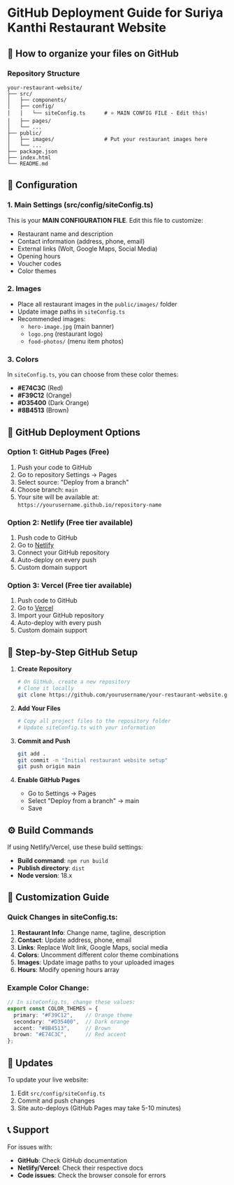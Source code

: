 
# GitHub Deployment Guide for Suriya Kanthi Restaurant Website

## 📁 How to organize your files on GitHub

### Repository Structure
```
your-restaurant-website/
├── src/
│   ├── components/
│   ├── config/
│   │   └── siteConfig.ts      # ⭐ MAIN CONFIG FILE - Edit this!
│   ├── pages/
│   └── ...
├── public/
│   ├── images/                # Put your restaurant images here
│   └── ...
├── package.json
├── index.html
└── README.md
```

## 🔧 Configuration

### 1. Main Settings (src/config/siteConfig.ts)
This is your **MAIN CONFIGURATION FILE**. Edit this file to customize:
- Restaurant name and description
- Contact information (address, phone, email)
- External links (Wolt, Google Maps, Social Media)
- Opening hours
- Voucher codes
- Color themes

### 2. Images
- Place all restaurant images in the `public/images/` folder
- Update image paths in `siteConfig.ts`
- Recommended images:
  - `hero-image.jpg` (main banner)
  - `logo.png` (restaurant logo)
  - `food-photos/` (menu item photos)

### 3. Colors
In `siteConfig.ts`, you can choose from these color themes:
- **#E74C3C** (Red)
- **#F39C12** (Orange) 
- **#D35400** (Dark Orange)
- **#8B4513** (Brown)

## 🚀 GitHub Deployment Options

### Option 1: GitHub Pages (Free)
1. Push your code to GitHub
2. Go to repository Settings → Pages
3. Select source: "Deploy from a branch"
4. Choose branch: `main`
5. Your site will be available at: `https://yourusername.github.io/repository-name`

### Option 2: Netlify (Free tier available)
1. Push code to GitHub
2. Go to [Netlify](https://netlify.com)
3. Connect your GitHub repository
4. Auto-deploy on every push
5. Custom domain support

### Option 3: Vercel (Free tier available)
1. Push code to GitHub
2. Go to [Vercel](https://vercel.com)
3. Import your GitHub repository
4. Auto-deploy with every push
5. Custom domain support

## 📝 Step-by-Step GitHub Setup

1. **Create Repository**
   ```bash
   # On GitHub, create a new repository
   # Clone it locally
   git clone https://github.com/yourusername/your-restaurant-website.git
   ```

2. **Add Your Files**
   ```bash
   # Copy all project files to the repository folder
   # Update siteConfig.ts with your information
   ```

3. **Commit and Push**
   ```bash
   git add .
   git commit -m "Initial restaurant website setup"
   git push origin main
   ```

4. **Enable GitHub Pages**
   - Go to Settings → Pages
   - Select "Deploy from a branch" → main
   - Save

## ⚙️ Build Commands

If using Netlify/Vercel, use these build settings:
- **Build command**: `npm run build`
- **Publish directory**: `dist`
- **Node version**: 18.x

## 🎨 Customization Guide

### Quick Changes in siteConfig.ts:
1. **Restaurant Info**: Change name, tagline, description
2. **Contact**: Update address, phone, email
3. **Links**: Replace Wolt link, Google Maps, social media
4. **Colors**: Uncomment different color theme combinations
5. **Images**: Update image paths to your uploaded images
6. **Hours**: Modify opening hours array

### Example Color Change:
```typescript
// In siteConfig.ts, change these values:
export const COLOR_THEMES = {
  primary: "#F39C12",    // Orange theme
  secondary: "#D35400",  // Dark orange
  accent: "#8B4513",     // Brown
  brown: "#E74C3C",      // Red accent
};
```

## 🔄 Updates

To update your live website:
1. Edit `src/config/siteConfig.ts`
2. Commit and push changes
3. Site auto-deploys (GitHub Pages may take 5-10 minutes)

## 📞 Support

For issues with:
- **GitHub**: Check GitHub documentation
- **Netlify/Vercel**: Check their respective docs
- **Code issues**: Check the browser console for errors
